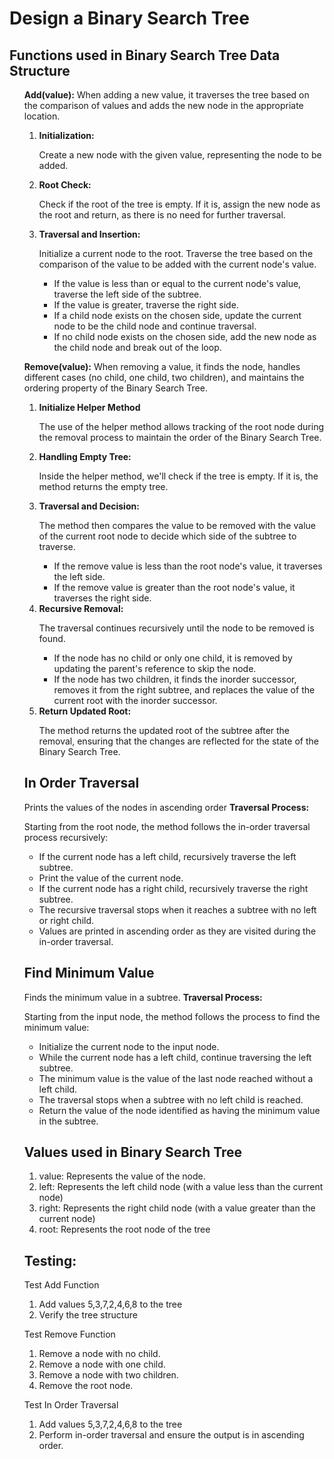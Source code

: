 <h1>Design a Binary Search Tree</h1>
<h2>Functions used in Binary Search Tree Data Structure</h2>
<ol>
<strong>Add(value):</strong>
<span>When adding a new value, it traverses the tree based on the comparison of values and adds the new node in the appropriate location.</span>
<ol>
  <li>
    <strong>Initialization:</strong>
    <p>Create a new node with the given value, representing the node to be added.</p>
  </li>
  
  <li>
    <strong>Root Check:</strong>
    <p>Check if the root of the tree is empty. If it is, assign the new node as the root and return, as there is no need for further traversal.</p>
  </li>
  
  <li>
    <strong>Traversal and Insertion:</strong>
    <p>Initialize a current node to the root. Traverse the tree based on the comparison of the value to be added with the current node's value.</p>
    <ul>
      <li>If the value is less than or equal to the current node's value, traverse the left side of the subtree.</li>
      <li>If the value is greater, traverse the right side.</li>
      <li>If a child node exists on the chosen side, update the current node to be the child node and continue traversal.</li>
      <li>If no child node exists on the chosen side, add the new node as the child node and break out of the loop.</li>
    </ul>
  </li>
</ol>

<strong>Remove(value):</strong>
<span>When removing a value, it finds the node, handles different cases (no child, one child, two children), and maintains the ordering property of the Binary Search Tree.</span>
<ol>
  <li>
    <strong>Initialize Helper Method</strong>
    <p>The use of the helper method allows tracking of the root node during the removal process to maintain the order of the Binary Search Tree.</p>
  </li>
  
  <li>
    <strong>Handling Empty Tree:</strong>
    <p>Inside the helper method, we'll check if the tree is empty. If it is, the method returns the empty tree.</p>
  </li>
  
  <li>
    <strong>Traversal and Decision:</strong>
    <p>The method then compares the value to be removed with the value of the current root node to decide which side of the subtree to traverse.</p>
    <ul>
      <li>If the remove value is less than the root node's value, it traverses the left side.</li>
      <li>If the remove value is greater than the root node's value, it traverses the right side.</li>
    </ul>
  </li>
  
  <li>
    <strong>Recursive Removal:</strong>
    <p>The traversal continues recursively until the node to be removed is found.</p>
    <ul>
      <li>If the node has no child or only one child, it is removed by updating the parent's reference to skip the node.</li>
      <li>If the node has two children, it finds the inorder successor, removes it from the right subtree, and replaces the value of the current root with the inorder successor.</li>
    </ul>
  </li>
  
  <li>
    <strong>Return Updated Root:</strong>
    <p>The method returns the updated root of the subtree after the removal, ensuring that the changes are reflected for the state of the Binary Search Tree.</p>
  </li>
</ol>

<h2>In Order Traversal</h2>
<span>Prints the values of the nodes in ascending order</span>
<strong>Traversal Process:</strong>
<p>Starting from the root node, the method follows the in-order traversal process recursively:</p>
<ul>
  <li>If the current node has a left child, recursively traverse the left subtree.</li>
  <li>Print the value of the current node.</li>
  <li>If the current node has a right child, recursively traverse the right subtree.</li>
  <li>The recursive traversal stops when it reaches a subtree with no left or right child.</li>
  <li>Values are printed in ascending order as they are visited during the in-order traversal.</li>
</ul>

<h2>Find Minimum Value</h2>
<span>Finds the minimum value in a subtree.</span>
<strong>Traversal Process:</strong>
<p>Starting from the input node, the method follows the process to find the minimum value:</p>
<ul>
  <li>Initialize the current node to the input node.</li>
  <li>While the current node has a left child, continue traversing the left subtree.</li>
  <li>The minimum value is the value of the last node reached without a left child.</li>
  <li>The traversal stops when a subtree with no left child is reached.</li>
  <li>Return the value of the node identified as having the minimum value in the subtree.</li>
</ul>


<h2>Values used in Binary Search Tree</h2>
<ol>
<li>value: Represents the value of the node.</li>
<li>left: Represents the left child node (with a value less than the current node)</li>
<li>right: Represents the right child node (with a value greater than the current node)</li>
<li>root: Represents the root node of the tree</li>
</ol>


<h2>Testing:</h2>
<span>Test Add Function</span>
<ol>
<li>Add values 5,3,7,2,4,6,8 to the tree</li>
<li>Verify the tree structure</li>
</ol>

<span>Test Remove Function</span>

<ol>
<li>Remove a node with no child.</li>
<li>Remove a node with one child.</li>
<li>Remove a node with two children.</li>
<li>Remove the root node.</li>
</ol>

<span>Test In Order Traversal</span>

<ol>
<li>Add values 5,3,7,2,4,6,8 to the tree</li>
<li>Perform in-order traversal and ensure the output is in ascending order.</li>
</ol>
